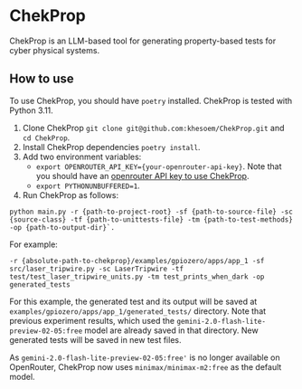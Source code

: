 # ChekProp
ChekProp is an LLM-based tool for generating property-based tests for
cyber physical systems.

## How to use
To use ChekProp, you should have `poetry` installed. ChekProp is tested with Python 3.11.

1. Clone ChekProp `git clone git@github.com:khesoem/ChekProp.git` and `cd ChekProp`.
2. Install ChekProp dependencies `poetry install`.
3. Add two environment variables:
    - `export OPENROUTER_API_KEY={your-openrouter-api-key}`. Note that you should have an [openrouter API key to use ChekProp](https://openrouter.ai/).
    - `export PYTHONUNBUFFERED=1`.
4. Run ChekProp as follows:

```
python main.py -r {path-to-project-root} -sf {path-to-source-file} -sc {source-class} -tf {path-to-unittests-file} -tm {path-to-test-methods} -op {path-to-output-dir}`.
```
For example:
```
-r {absolute-path-to-chekprop}/examples/gpiozero/apps/app_1 -sf src/laser_tripwire.py -sc LaserTripwire -tf test/test_laser_tripwire_units.py -tm test_prints_when_dark -op generated_tests
```
For this example, the generated test and its output will be saved at `examples/gpiozero/apps/app_1/generated_tests/` directory. Note that previous experiment results, which used the `gemini-2.0-flash-lite-preview-02-05:free` model are already saved in that directory. New generated tests will be saved in new test files.

As `gemini-2.0-flash-lite-preview-02-05:free'` is no longer available on OpenRouter, ChekProp now uses `minimax/minimax-m2:free` as the default model.